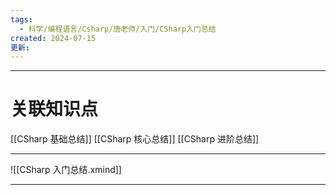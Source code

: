```yaml
---
tags:
  - 科学/编程语言/Csharp/唐老师/入门/CSharp入门总结
created: 2024-07-15
更新:
---
```


---
# 关联知识点

[[CSharp 基础总结]] [[CSharp 核心总结]] [[CSharp 进阶总结]]

---

![[CSharp 入门总结.xmind]]

---

